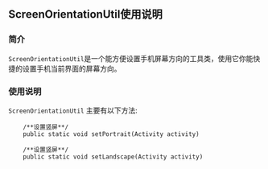 ## ScreenOrientationUtil使用说明

### 简介
`ScreenOrientationUtil`是一个能方便设置手机屏幕方向的工具类，使用它你能快捷的设置手机当前界面的屏幕方向。

### 使用说明
`ScreenOrientationUtil` 主要有以下方法:

```
    /**设置竖屏**/
    public static void setPortrait(Activity activity)

    /**设置竖屏**/
    public static void setLandscape(Activity activity)
```

